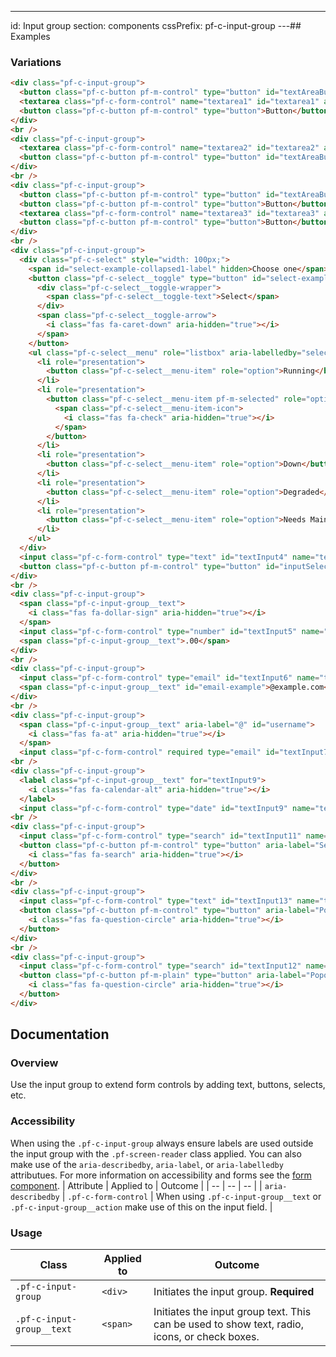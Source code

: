 ---
id: Input group
section: components
cssPrefix: pf-c-input-group
---## Examples

### Variations

```html
<div class="pf-c-input-group">
  <button class="pf-c-button pf-m-control" type="button" id="textAreaButton1">Button</button>
  <textarea class="pf-c-form-control" name="textarea1" id="textarea1" aria-label="Textarea with buttons" aria-describedby="textAreaButton1"></textarea>
  <button class="pf-c-button pf-m-control" type="button">Button</button>
</div>
<br />
<div class="pf-c-input-group">
  <textarea class="pf-c-form-control" name="textarea2" id="textarea2" aria-label="Textarea with button" aria-describedby="textAreaButton2"></textarea>
  <button class="pf-c-button pf-m-control" type="button" id="textAreaButton2">Button</button>
</div>
<br />
<div class="pf-c-input-group">
  <button class="pf-c-button pf-m-control" type="button" id="textAreaButton3">Button</button>
  <button class="pf-c-button pf-m-control" type="button">Button</button>
  <textarea class="pf-c-form-control" name="textarea3" id="textarea3" aria-label="Textarea with buttons" aria-describedby="textAreaButton3"></textarea>
  <button class="pf-c-button pf-m-control" type="button">Button</button>
</div>
<br />
<div class="pf-c-input-group">
  <div class="pf-c-select" style="width: 100px;">
    <span id="select-example-collapsed1-label" hidden>Choose one</span>
    <button class="pf-c-select__toggle" type="button" id="select-example-collapsed1-toggle" aria-haspopup="true" aria-expanded="false" aria-labelledby="select-example-collapsed1-label select-example-collapsed1-toggle">
      <div class="pf-c-select__toggle-wrapper">
        <span class="pf-c-select__toggle-text">Select</span>
      </div>
      <span class="pf-c-select__toggle-arrow">
        <i class="fas fa-caret-down" aria-hidden="true"></i>
      </span>
    </button>
    <ul class="pf-c-select__menu" role="listbox" aria-labelledby="select-example-collapsed1-label" hidden style="width: 100px;">
      <li role="presentation">
        <button class="pf-c-select__menu-item" role="option">Running</button>
      </li>
      <li role="presentation">
        <button class="pf-c-select__menu-item pf-m-selected" role="option" aria-selected="true">Stopped
          <span class="pf-c-select__menu-item-icon">
            <i class="fas fa-check" aria-hidden="true"></i>
          </span>
        </button>
      </li>
      <li role="presentation">
        <button class="pf-c-select__menu-item" role="option">Down</button>
      </li>
      <li role="presentation">
        <button class="pf-c-select__menu-item" role="option">Degraded</button>
      </li>
      <li role="presentation">
        <button class="pf-c-select__menu-item" role="option">Needs Maintenance</button>
      </li>
    </ul>
  </div>
  <input class="pf-c-form-control" type="text" id="textInput4" name="textInput4" aria-label="Input with select and button" aria-describedby="inputSelectButton1" />
  <button class="pf-c-button pf-m-control" type="button" id="inputSelectButton1">Button</button>
</div>
<br />
<div class="pf-c-input-group">
  <span class="pf-c-input-group__text">
    <i class="fas fa-dollar-sign" aria-hidden="true"></i>
  </span>
  <input class="pf-c-form-control" type="number" id="textInput5" name="textInput5" aria-label=" Dollar amount input example" />
  <span class="pf-c-input-group__text">.00</span>
</div>
<br />
<div class="pf-c-input-group">
  <input class="pf-c-form-control" type="email" id="textInput6" name="textInput6" aria-label="Email input field" aria-describedby="email-example" />
  <span class="pf-c-input-group__text" id="email-example">@example.com</span>
</div>
<br />
<div class="pf-c-input-group">
  <span class="pf-c-input-group__text" aria-label="@" id="username">
    <i class="fas fa-at" aria-hidden="true"></i>
  </span>
  <input class="pf-c-form-control" required type="email" id="textInput7" name="textInput7" aria-invalid="true" aria-label="Error state username example" aria-describedby="username" /></div>
<br />
<div class="pf-c-input-group">
  <label class="pf-c-input-group__text" for="textInput9">
    <i class="fas fa-calendar-alt" aria-hidden="true"></i>
  </label>
  <input class="pf-c-form-control" type="date" id="textInput9" name="textInput9" aria-label="Date input example" /></div>
<br />
<div class="pf-c-input-group">
  <input class="pf-c-form-control" type="search" id="textInput11" name="textInput11" aria-label="Search input example" />
  <button class="pf-c-button pf-m-control" type="button" aria-label="Search button for search input">
    <i class="fas fa-search" aria-hidden="true"></i>
  </button>
</div>
<br />
<div class="pf-c-input-group">
  <input class="pf-c-form-control" type="text" id="textInput13" name="textInput13" aria-label="Input example with popover" />
  <button class="pf-c-button pf-m-control" type="button" aria-label="Popover for input">
    <i class="fas fa-question-circle" aria-hidden="true"></i>
  </button>
</div>
<br />
<div class="pf-c-input-group">
  <input class="pf-c-form-control" type="search" id="textInput12" name="textInput12" aria-label="Input example with popover" />
  <button class="pf-c-button pf-m-plain" type="button" aria-label="Popover for input">
    <i class="fas fa-question-circle" aria-hidden="true"></i>
  </button>
</div>
```

## Documentation

### Overview

Use the input group to extend form controls by adding text, buttons, selects, etc.

### Accessibility

When using the `.pf-c-input-group` always ensure labels are used outside the input group with the `.pf-screen-reader` class applied. You can also make use of the `aria-describedby`, `aria-label`, or `aria-labelledby` attributues. For more information on accessibility and forms see the [form component](/documentation/core/components/form).
| Attribute | Applied to | Outcome |
\| -- \| -- \| -- \|
\| `aria-describedby` \| `.pf-c-form-control` |  When using `.pf-c-input-group__text` or `.pf-c-input-group__action` make use of this on the input field. |

### Usage

| Class                     | Applied to | Outcome                                                                                      |
| ------------------------- | ---------- | -------------------------------------------------------------------------------------------- |
| `.pf-c-input-group`       | `<div>`    | Initiates the input group. **Required**                                                      |
| `.pf-c-input-group__text` | `<span>`   | Initiates the input group text. This can be used to show text, radio, icons, or check boxes. |
